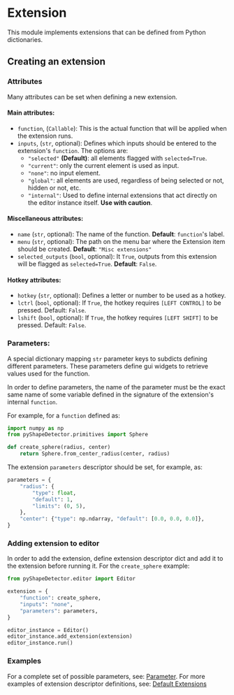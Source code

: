 # Extension

This module implements extensions that can be defined from Python dictionaries.

## Creating an extension

### Attributes
Many attributes can be set when defining a new extension.

#### Main attributes:

- `function`, (`Callable`): This is the actual function that will be applied when the extension runs.
- `inputs`, (`str`, optional): Defines which inputs should be entered to the extension's `function`. The options are:
  - `"selected"` **(Default)**: all elements flagged with `selected=True`.
  - `"current"`: only the current element is used as input.
  - `"none"`: no input element.
  - `"global"`: all elements are used, regardless of being selected or not, hidden or not, etc.
  - `"internal"`: Used to define internal extensions that act directly on the editor instance itself. **Use with caution**.

#### Miscellaneous attributes:
- `name` (`str`, optional): The name of the function. **Default**: `function`'s label.
- `menu` (`str`, optional): The path on the menu bar where the Extension item should be created. **Default**: `"Misc extensions"`
- `selected_outputs` (`bool`, optional): It `True`, outputs from this extension will be flagged as `selected=True`. **Default**: `False`.

#### Hotkey attributes:

- `hotkey` (`str`, optional): Defines a letter or number to be used as a hotkey.
- `lctrl` (`bool`, optional): If `True`, the hotkey requires `[LEFT CONTROL]` to be pressed. Default: `False`.
- `lshift` (`bool`, optional): If `True`, the hotkey requires `[LEFT SHIFT]` to be pressed. Default: `False`.

### Parameters:

A special dictionary mapping `str` parameter keys to subdicts defining different parameters. These parameters define gui widgets to retrieve values used for the function.

In order to define parameters, the name of the parameter must be the exact same name of some variable defined in the signature of the extension's internal `function`.

For example, for a `function` defined as:
```python
import numpy as np
from pyShapeDetector.primitives import Sphere

def create_sphere(radius, center)
    return Sphere.from_center_radius(center, radius)
```

The extension `parameters` descriptor should be set, for example, as:

```python
parameters = {
    "radius": {
        "type": float,
        "default": 1,
        "limits": (0, 5),
    },
    "center": {"type": np.ndarray, "default": [0.0, 0.0, 0.0]},
}
```

### Adding extension to editor
In order to add the extension, define extension descriptor dict and add it to the extension before running it.
For the `create_sphere` example:

```python
from pyShapeDetector.editor import Editor

extension = {
    "function": create_sphere,
    "inputs": "none",
    "parameters": parameters,
}

editor_instance = Editor()
editor_instance.add_extension(extension)
editor_instance.run()
```

### Examples
For a complete set of possible parameters, see: [Parameter](https://github.com/evbernardes/pyShapeDetector/tree/main/pyShapeDetector/editor/parameter/README.md).
For more examples of extension descriptor definitions, see: [Default Extensions](https://github.com/evbernardes/pyShapeDetector/tree/main/pyShapeDetector/editor/extension/default_extensions)

